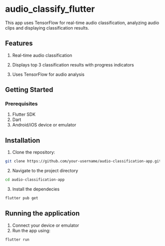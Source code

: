 # audio_classify_flutter

This app uses TensorFlow for real-time audio classification, analyzing audio clips and displaying classification results.

## Features

1. Real-time audio classification

2. Displays top 3 classification results with progress indicators

3. Uses TensorFlow for audio analysis

## Getting Started

### Prerequisites

1. Flutter SDK
2. Dart
3. Android/iOS device or emulator

## Installation

1. Clone the repository:

```bash
git clone https://github.com/your-username/audio-classification-app.git
```
2. Navigate to the project directory

```bash
cd audio-classification-app
```
3. Install the dependecies

```bash
flutter pub get
```
## Running the application

1. Connect your device or emulator
2. Run the app using:

``` bash
flutter run
```
